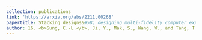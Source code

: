 ```yaml
---
collection: publications
link: 'https://arxiv.org/abs/2211.00268'
papertitle: Stacking designs&#58; designing multi-fidelity computer experiments with target predictive accuracy
author: 16. <b>Sung, C.-L.</b>, Ji, Y., Mak, S., Wang, W., and Tang, T. (2022+)
---
```

